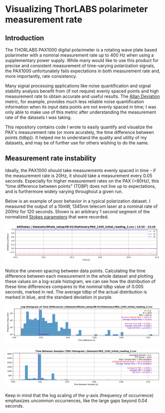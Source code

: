 # Visualizing ThorLABS polarimeter measurement rate

## Introduction
The THORLABS PAX1000 digital polarimeter is a rotating wave plate based polarimeter with a nominal measurement rate up to 400 Hz when using a supplementary power supply. While many would like to use this product for precise and consistent measurement of time-varying polarization signals, the PAX1000 unfortunately fails expectations in both measurement rate and, more importantly, rate consistency.

Many signal processing applications like noise quantification and signal stability analysis benefit from (if not require) evenly spaced points and high measurement rate to obtain accurate and useful results. The [Allan Deviation](https://en.wikipedia.org/wiki/Allan_variance) metric, for example, provides much less reliable noise quantification information when its input data points are not evenly spaced in time; I was only able to make use of this metric after understanding the measurement rate of the datasets I was taking.

This repository contains code I wrote to easily quantify and visualize the PAX's measurement rate (or more acurately, the time difference between points (tdbp)). It helped me to understand the quality and utility of my datasets, and may be of further use for others wishing to do the same.
<!-- Include picture of PAX, sample dataset with varying rate consistency, and rate histogram. -->
<!-- ![OpenAI Logo](https://example.com/openai_logo.png "OpenAI") -->

## Measurement rate instability
Ideally, the PAX1000 should take measurements evenly spaced in time - if the measurement rate is 20Hz, it should take a measurement every 0.05 seconds. Especially for higher measurement rates on the PAX (>80Hz), this "time difference between points" (TDBP) does not live up to expectations, and is furthermore widely varying throughout a given run.

Below is an example of poor behavior in a typical polarization dataset. I measured the output of a 10mW, 1345nm telecom laser at a nominal rate of 200Hz for 120 seconds. Shown is an arbitrary 1 second segment of the normalized [Stokes parameters](https://en.wikipedia.org/wiki/Stokes_parameters) that were recorded.

![Measurement plot](pax_hist_photos/meas_1.png "Measurement plot")

Notice the uneven spacing between data points. Calculating the time difference between each measurement in the whole dataset and plotting these values on a log-scale histogram, we can see how the distribution of these time differences compares to the nominal tdbp value of 0.005 seconds, marked in red. The average tdbp of the actual distribution is marked in blue, and the standard deviation in purple.

![Log Histogram plot](pax_hist_photos/hist_1.png "Log Histogram plot")

![Histogram plot](pax_hist_photos/hist_nolog_1.png "Histogram plot")

Keep in mind that the log scaling of the y-axis (frequency of occurrence) emphasizes uncommon occurrences, like the large gaps beyond 0.04 seconds.
